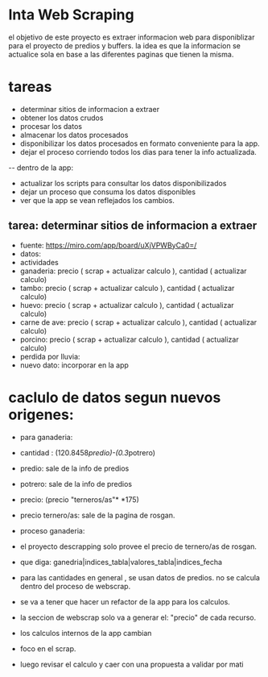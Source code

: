 # Inta Web Scraping

el objetivo de este proyecto es extraer informacion web para disponiblizar para el proyecto de predios y buffers.
la idea es que la informacion se actualice sola en base a las diferentes paginas que tienen la misma.

# tareas

- determinar sitios de informacion a extraer
- obtener los datos crudos
- procesar los datos 
- almacenar los datos procesados
- disponibilizar los datos procesados en formato conveniente para la app.
- dejar el proceso corriendo todos los dias para tener la info actualizada.

-- dentro de la app: 
- actualizar los scripts para consultar los datos disponibilizados
- dejar un proceso que consuma los datos disponibles
- ver que la app se vean reflejados los cambios.

## tarea: determinar sitios de informacion a extraer

- fuente: https://miro.com/app/board/uXjVPWByCa0=/
- datos: 
 - actividades
  - ganaderia: precio ( scrap + actualizar calculo ), cantidad ( actualizar calculo)
  - tambo: precio ( scrap + actualizar calculo ), cantidad ( actualizar calculo)
  - huevo: precio ( scrap + actualizar calculo ), cantidad ( actualizar calculo)
  - carne de ave: precio ( scrap + actualizar calculo ), cantidad ( actualizar calculo)
  - porcino: precio ( scrap + actualizar calculo ), cantidad ( actualizar calculo)
 - perdida por lluvia:
  - nuevo dato: incorporar en la app
  
# caclulo de datos segun nuevos origenes: 

- para ganaderia: 
 - cantidad : (120.8458*predio)-(0.3*potrero)
  - predio: sale de la info de predios
  - potrero: sale de la info de predios
 - precio: (precio "terneros/as"* *175)
  - precio ternero/as: sale de la pagina de rosgan.
 - proceso ganaderia: 
  - el proyecto descrapping solo provee el precio de ternero/as de rosgan.
  - que diga: ganedria|indices_tabla|valores_tabla|indices_fecha
  
- para las cantidades en general , se usan datos de predios. no se calcula dentro del proceso de webscrap.
- se va a tener que hacer un refactor de la app para los calculos. 
- la seccion de webscrap solo va a generar el: "precio" de cada recurso.
- los calculos internos de la app cambian 
- foco en el scrap.
- luego revisar el calculo y caer con una propuesta a validar por mati
